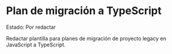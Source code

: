 # Plan de migración a TypeScript

Estado: Por redactar

Redactar plantilla para planes de migración de proyecto legacy en JavaScript a TypeScript.
